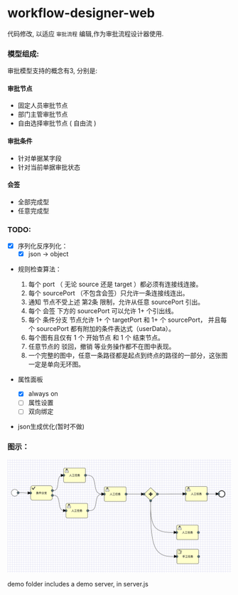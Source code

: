 # workflow-designer-web

代码修改, 以适应 `审批流程` 编辑,作为审批流程设计器使用.

### 模型组成:

审批模型支持的概念有3, 分别是:

#### 审批节点

- 固定人员审批节点
- 部门主管审批节点
- 自由选择审批节点 ( 自由流 )

#### 审批条件

- 针对单据某字段
- 针对当前单据审批状态

#### 会签

- 全部完成型
- 任意完成型


### TODO:
- [x] 序列化反序列化：
    * [x] json -> object
- 规则检查算法：
    1. 每个 port （ 无论 source 还是 target ）都必须有连接线连接。
    2. 每个 sourcePort （不包含会签）只允许一条连接线连出。
    3. 通知 节点不受上述 第2条 限制，允许从任意 sourcePort 引出。
    4. 每个 会签 下方的 sourcePort 可以允许 1+ 个引出线。
    5. 每个 条件分支 节点允许 1+ 个 targetPort 和 1+ 个 sourcePort， 并且每个 sourcePort 都有附加的条件表达式（userData）。
    6. 每个图有且仅有 1 个 开始节点 和 1 个 结束节点。
    7. 任意节点的 驳回，撤销 等业务操作都不在图中表现。
    8. 一个完整的图中，任意一条路径都是起点到终点的路径的一部分，这张图一定是单向无环图。

- 属性面板
    - [x] always on
    - [ ] 属性设置
    - [ ] 双向绑定  

- json生成优化(暂时不做)

### 图示：

![](https://raw.githubusercontent.com/hitdavid/workflow-designer-web/master/demo/demo.png)

demo folder includes a demo server, in server.js

